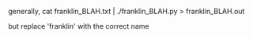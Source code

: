 generally,
    cat franklin_BLAH.txt | ./franklin_BLAH.py > franklin_BLAH.out
    
but replace 'franklin' with the correct name
